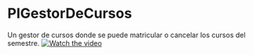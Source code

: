 # PIGestorDeCursos
Un gestor de cursos donde se puede matricular o cancelar los cursos del semestre.
[![Watch the video](https://i.ytimg.com/vi/lXkDSZuQnlg/hqdefault.jpg?sqp=-oaymwEjCNACELwBSFryq4qpAxUIARUAAAAAGAElAADIQj0AgKJDeAE=&rs=AOn4CLDfyk-yx9K64U5G22KiMEZkniNd8g)](https://www.youtube.com/watch?v=lXkDSZuQnlg)
